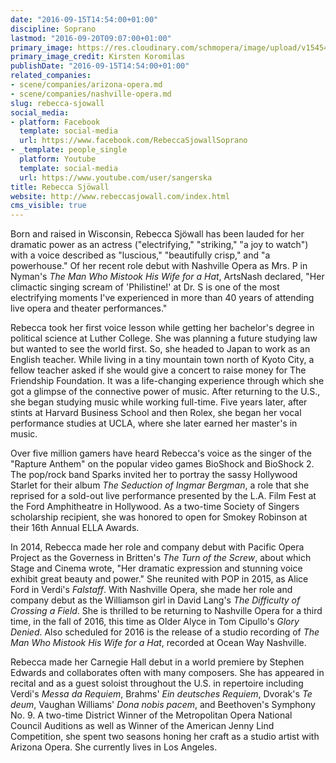 ```yaml
---
date: "2016-09-15T14:54:00+01:00"
discipline: Soprano
lastmod: "2016-09-20T09:07:00+01:00"
primary_image: https://res.cloudinary.com/schmopera/image/upload/v1545409169/media/webhook-uploads/1473947584423/2016-09-14---Rebecca-Sjowall.jpg.jpg
primary_image_credit: Kirsten Koromilas
publishDate: "2016-09-15T14:54:00+01:00"
related_companies:
- scene/companies/arizona-opera.md
- scene/companies/nashville-opera.md
slug: rebecca-sjowall
social_media:
- platform: Facebook
  template: social-media
  url: https://www.facebook.com/RebeccaSjowallSoprano
- _template: people_single
  platform: Youtube
  template: social-media
  url: https://www.youtube.com/user/sangerska
title: Rebecca Sjöwall
website: http://www.rebeccasjowall.com/index.html
cms_visible: true
---
```


Born and raised in Wisconsin, Rebecca Sjöwall has been lauded for her dramatic power as an actress ("electrifying," "striking," "a joy to watch") with a voice described as "luscious," "beautifully crisp," and "a powerhouse." Of her recent role debut with Nashville Opera as Mrs. P in Nyman's *The Man Who Mistook His Wife for a Hat*, ArtsNash declared, "Her climactic singing scream of 'Philistine!' at Dr. S is one of the most electrifying moments I've experienced in more than 40 years of attending live opera and theater performances."

Rebecca took her first voice lesson while getting her bachelor's degree in political science at Luther College. She was planning a future studying law but wanted to see the world first. So, she headed to Japan to work as an English teacher. While living in a tiny mountain town north of Kyoto City, a fellow teacher asked if she would give a concert to raise money for The Friendship Foundation. It was a life-changing experience through which she got a glimpse of the connective power of music. After returning to the U.S., she began studying music while working full-time. Five years later, after stints at Harvard Business School and then Rolex, she began her vocal performance studies at UCLA, where she later earned her master's in music.

Over five million gamers have heard Rebecca's voice as the singer of the "Rapture Anthem" on the popular video games BioShock and BioShock 2. The pop/rock band Sparks invited her to portray the sassy Hollywood Starlet for their album *The Seduction of Ingmar Bergman*, a role that she reprised for a sold-out live performance presented by the L.A. Film Fest at the Ford Amphitheatre in Hollywood. As a two-time Society of Singers scholarship recipient, she was honored to open for Smokey Robinson at their 16th Annual ELLA Awards.

In 2014, Rebecca made her role and company debut with Pacific Opera Project as the Governess in Britten's *The Turn of the Screw*, about which Stage and Cinema wrote, "Her dramatic expression and stunning voice exhibit great beauty and power." She reunited with POP in 2015, as Alice Ford in Verdi's *Falstaff*. With Nashville Opera, she made her role and company debut as the Williamson girl in David Lang's *The Difficulty of Crossing a Field*. She is thrilled to be returning to Nashville Opera for a third time, in the fall of 2016, this time as Older Alyce in Tom Cipullo's *Glory Denied*. Also scheduled for 2016 is the release of a studio recording of *The Man Who Mistook His Wife for a Hat*, recorded at Ocean Way Nashville.

Rebecca made her Carnegie Hall debut in a world premiere by Stephen Edwards and collaborates often with many composers. She has appeared in recital and as a guest soloist throughout the U.S. in repertoire including Verdi's *Messa da Requiem*, Brahms' *Ein deutsches Requiem*, Dvorak's *Te deum*, Vaughan Williams' *Dona nobis pacem*, and Beethoven's Symphony No. 9. A two-time District Winner of the Metropolitan Opera National Council Auditions as well as Winner of the American Jenny Lind Competition, she spent two seasons honing her craft as a studio artist with Arizona Opera. She currently lives in Los Angeles.
